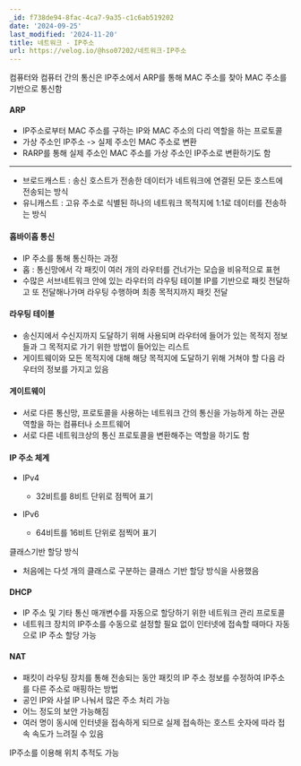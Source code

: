 ```yaml
---
_id: f738de94-8fac-4ca7-9a35-c1c6ab519202
date: '2024-09-25'
last_modified: '2024-11-20'
title: 네트워크 - IP주소
url: https://velog.io/@hso07202/네트워크-IP주소
---
```


컴퓨터와 컴퓨터 간의 통신은 IP주소에서 ARP를 통해 MAC 주소를 찾아 MAC 주소를 기반으로 통신함

#### ARP
- IP주소로부터 MAC 주소를 구하는 IP와 MAC 주소의 다리 역할을 하는 프로토콜
- 가상 주소인 IP주소 -> 실제 주소인 MAC 주소로 변환
- RARP를 통해 실제 주소인 MAC 주소를 가상 주소인 IP주소로 변환하기도 함
---
* 브로드캐스트 : 송신 호스트가 전송한 데이터가 네트워크에 연결된 모든 호스트에 전송되는 방식
* 유니캐스트 : 고유 주소로 식별된 하나의 네트워크 목적지에 1:1로 데이터를 전송하는 방식

#### 홉바이홉 통신
- IP 주소를 통해 통신하는 과정
- 홉 : 통신망에서 각 패킷이 여러 개의 라우터를 건너가는 모습을 비유적으로 표현
- 수많은 서브네트워크 안에 있는 라우터의 라우팅 테이블 IP를 기반으로 패킷 전달하고 또 전달해나가며 라우팅 수행하며 최종 목적지까지 패킷 전달

#### 라우팅 테이블
-  송신지에서 수신지까지 도달하기 위해 사용되며 라우터에 들어가 있는 목적지 정보들과 그 목적지로 가기 위한 방법이 들어있는 리스트
- 게이트웨이와 모든 목적지에 대해 해당 목적지에 도달하기 위해 거쳐야 할 다음 라우터의 정보를 가지고 있음

#### 게이트웨이
- 서로 다른 통신망, 프로토콜을 사용하는 네트워크 간의 통신을 가능하게 하는 관문 역할을 하는 컴퓨터나 소프트웨어
- 서로 다른 네트워크상의 통신 프로토콜을 변환해주는 역할을 하기도 함

#### IP 주소 체계
- IPv4
  - 32비트를 8비트 단위로 점찍어 표기
  
- IPv6
  - 64비트를 16비트 단위로 점찍어 표기
  
클래스기반 할당 방식
- 처음에는 다섯 개의 클래스로 구분하는 클래스 기반 할당 방식을 사용했음

#### DHCP
- IP 주소 및 기타 통신 매개변수를 자동으로 할당하기 위한 네트워크 관리 프로토콜
- 네트워크 장치의 IP주소를 수동으로 설정할 필요 없이 인터넷에 접속할 때마다 자동으로 IP 주소 할당 가능

#### NAT
- 패킷이 라우팅 장치를 통해 전송되는 동안 패킷의 IP 주소 정보를 수정하여 IP주소를 다른 주소로 매핑하는 방법
- 공인 IP와 사설 IP 나눠서 많은 주소 처리 가능
- 어느 정도의 보안 가능해짐
- 여러 명이 동시에 인터넷을 접속하게 되므로 실제 접속하는 호스트 숫자에 따라 접속 속도가 느려질 수 있음

IP주소를 이용해 위치 추적도 가능